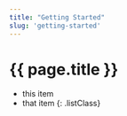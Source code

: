 ```yaml
---
title: "Getting Started"
slug: 'getting-started'
---
```

# {{ page.title }}

* this item
* that item
{: .listClass}
